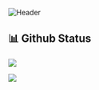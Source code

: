 ![Header](https://user-images.githubusercontent.com/90979439/172030628-60109e81-fd90-4493-9886-dfb8ea6974e0.png)

## 📊 Github Status

<div style='margin-top: 20px;'>


<p><img src="https://github-readme-stats.vercel.app/api?username=DiegoFabbrii&show_icons=true&theme=material-palenight"><p>

<p style='height: 100%;'><img src="https://github-readme-stats.vercel.app/api/top-langs/?username=DiegoFabbrii&layout=compact&theme=material-palenight"><p>

</div>


## 💻 Skills

<div style='display: flex; gap: 5px; flex-wrap: wrap; margin: 20px 0;'>

<img src="https://cdn.jsdelivr.net/gh/devicons/devicon/icons/react/react-original.svg" height='40px'/>

<img src="https://cdn.jsdelivr.net/gh/devicons/devicon/icons/javascript/javascript-plain.svg" height='40px'/>

<img src="https://cdn.jsdelivr.net/gh/devicons/devicon/icons/html5/html5-plain-wordmark.svg" height='40px'/>

<img src="https://cdn.jsdelivr.net/gh/devicons/devicon/icons/css3/css3-plain-wordmark.svg" height='40px'/>

<img src="https://cdn.jsdelivr.net/gh/devicons/devicon/icons/nextjs/nextjs-original.svg" height='40px'/>

<img src="https://cdn.jsdelivr.net/gh/devicons/devicon/icons/vuejs/vuejs-original-wordmark.svg" height='40px'/>
</div>              
          

## 👥 Connect With Me
<p>
<a href="https://linkedin.com/in/https://www.linkedin.com/in/diego-fabbri-4779b216a/"><img src="https://img.shields.io/badge/LinkedIn-0077B5?style=for-the-badge&logo=linkedin&logoColor=white" style="margin: 20px 0; border-radius: 10px;" height="30px" target="_blank"></a>
</p>

